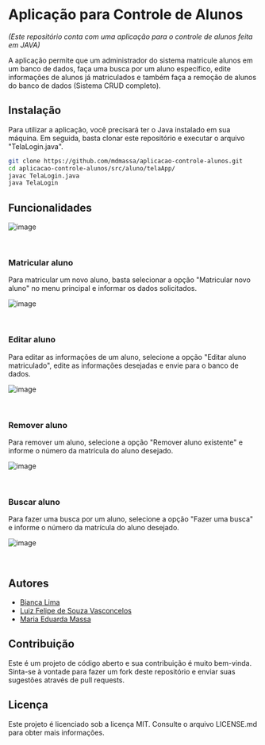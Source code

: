 # Aplicação para Controle de Alunos
_(Este repositório conta com uma aplicação para o controle de alunos feita em JAVA)_

A aplicação permite que um administrador do sistema matricule alunos em um banco de dados, faça uma busca por um aluno específico, edite informações de alunos já matriculados e também faça a remoção de alunos do banco de dados (Sistema CRUD completo).

## Instalação
Para utilizar a aplicação, você precisará ter o Java instalado em sua máquina. Em seguida, basta clonar este repositório e executar o arquivo "TelaLogin.java".

``` bash
git clone https://github.com/mdmassa/aplicacao-controle-alunos.git
cd aplicacao-controle-alunos/src/aluno/telaApp/
javac TelaLogin.java
java TelaLogin
```

## Funcionalidades

![image](https://user-images.githubusercontent.com/16453928/225195168-ecc0a439-9ad7-4fd6-aa54-4f2b29a57c70.png)

<br />

### Matricular aluno
Para matricular um novo aluno, basta selecionar a opção "Matricular novo aluno" no menu principal e informar os dados solicitados.

![image](https://user-images.githubusercontent.com/16453928/225195215-ceb42cde-8de2-4401-969d-2ef3cfcd5f66.png)

<br />

### Editar aluno
Para editar as informações de um aluno, selecione a opção "Editar aluno matriculado", edite as informações desejadas e envie para o banco de dados.

![image](https://user-images.githubusercontent.com/16453928/225195268-8ff97f76-6e01-466e-a847-c40875eb9e18.png)

<br />

### Remover aluno
Para remover um aluno, selecione a opção "Remover aluno existente" e informe o número da matrícula do aluno desejado.

![image](https://user-images.githubusercontent.com/16453928/225195404-020d99e5-1702-4d43-b5ac-ff692f447e5d.png)

<br />

### Buscar aluno
Para fazer uma busca por um aluno, selecione a opção "Fazer uma busca" e informe o número da matrícula do aluno desejado.

![image](https://user-images.githubusercontent.com/16453928/225195447-eff843b6-54f6-4926-937f-8421f4b46046.png)

<br />

## Autores

* [Bianca Lima](https://github.com/bi4lim4)
* [Luiz Felipe de Souza Vasconcelos](https://github.com/felipexn)
* [Maria Eduarda Massa](https://github.com/mdmassa)

## Contribuição
Este é um projeto de código aberto e sua contribuição é muito bem-vinda. Sinta-se à vontade para fazer um fork deste repositório e enviar suas sugestões através de pull requests.

## Licença
Este projeto é licenciado sob a licença MIT. Consulte o arquivo LICENSE.md para obter mais informações.
